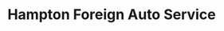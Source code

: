 ---
title: "Hampton Foreign Auto Service"
url: /hampton/hampton-foreign-auto-service/
shop: Autowerkstatt
---